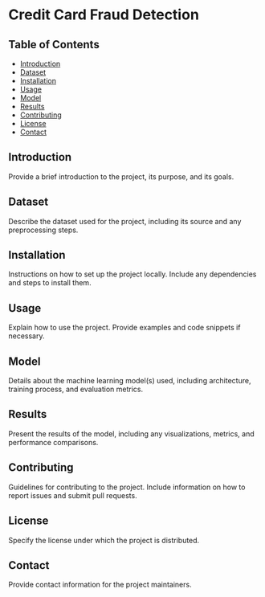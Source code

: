 # Credit Card Fraud Detection

## Table of Contents
- [Introduction](#introduction)
- [Dataset](#dataset)
- [Installation](#installation)
- [Usage](#usage)
- [Model](#model)
- [Results](#results)
- [Contributing](#contributing)
- [License](#license)
- [Contact](#contact)

## Introduction
Provide a brief introduction to the project, its purpose, and its goals.

## Dataset
Describe the dataset used for the project, including its source and any preprocessing steps.

## Installation
Instructions on how to set up the project locally. Include any dependencies and steps to install them.

## Usage
Explain how to use the project. Provide examples and code snippets if necessary.

## Model
Details about the machine learning model(s) used, including architecture, training process, and evaluation metrics.

## Results
Present the results of the model, including any visualizations, metrics, and performance comparisons.

## Contributing
Guidelines for contributing to the project. Include information on how to report issues and submit pull requests.

## License
Specify the license under which the project is distributed.

## Contact
Provide contact information for the project maintainers.
